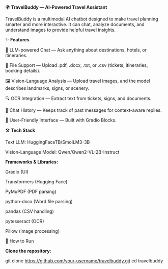 🌍 **TravelBuddy — AI-Powered Travel Assistant**

TravelBuddy is a multimodal AI chatbot designed to make travel planning smarter and more interactive.
It can chat, analyze documents, and understand images to provide helpful travel insights.

✨ **Features**

🧠 LLM-powered Chat — Ask anything about destinations, hotels, or itineraries.

📂 File Support — Upload .pdf, .docx, .txt, or .csv (tickets, itineraries, booking details).

🖼️ Vision-Language Analysis — Upload travel images, and the model describes landmarks, signs, or scenery.

🔍 OCR Integration — Extract text from tickets, signs, and documents.

💬 Chat History — Keeps track of past messages for context-aware replies.

🎨 User-Friendly Interface — Built with Gradio Blocks.

🛠️ **Tech Stack**

Text LLM: HuggingFaceTB/SmolLM3-3B

Vision-Language Model: Qwen/Qwen2-VL-2B-Instruct

**Frameworks & Libraries:**

Gradio (UI)

Transformers (Hugging Face)

PyMuPDF (PDF parsing)

python-docx (Word file parsing)

pandas (CSV handling)

pytesseract (OCR)

Pillow (image processing)

🚀 How to Run

**Clone the repository:**

git clone https://github.com/your-username/travelbuddy.git
cd travelbuddy



